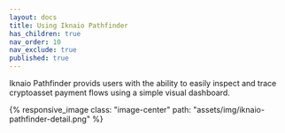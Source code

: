 ```yaml
---
layout: docs
title: Using Iknaio Pathfinder
has_children: true
nav_order: 10
nav_exclude: true
published: true
---
```


Iknaio Pathfinder provids users with the ability to easily inspect and trace cryptoasset payment flows using a simple visual dashboard.

{% responsive_image class: "image-center" path: "assets/img/iknaio-pathfinder-detail.png" %}


